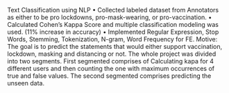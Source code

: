 Text Classification using NLP 
•	Collected labeled dataset from Annotators as either to be pro lockdowns, pro-mask-wearing, or pro-vaccination. 
•	Calculated Cohen’s Kappa Score and multiple classification modeling was used. (11% increase in accuracy) 
•	Implemented Regular Expression, Stop Words, Stemming, Tokenization, N-gram, Word Frequency for FE. 
Motive:
The goal is to predict the statements that would either support vaccination, lockdown, masking and distancing or not.  The whole project was divided into two segments. First segmented comprises of 
Calculating kapa for 4 different users and then counting the one with maximum occurrences of true and false values.
The second segmented comprises predicting the unseen data.  
